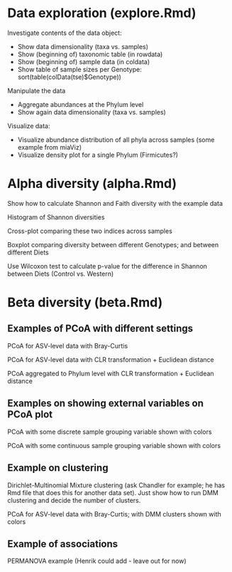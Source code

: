 # Data exploration (explore.Rmd)
 
Investigate contents of the data object:
- Show data dimensionality (taxa vs. samples)
- Show (beginning of) taxonomic table (in rowdata)
- Show (beginning of) sample data (in coldata)
- Show table of sample sizes per Genotype: sort(table(colData(tse)$Genotype))

Manipulate the data
- Aggregate abundances at the Phylum level
- Show again data dimensionality (taxa vs. samples)

Visualize data:
- Visualize abundance distribution of all phyla across samples (some example from miaViz)
- Visualize density plot for a single Phylum (Firmicutes?)


# Alpha diversity (alpha.Rmd)

Show how to calculate Shannon and Faith diversity with the example data

Histogram of Shannon diversities

Cross-plot comparing these two indices across samples

Boxplot comparing diversity between different Genotypes; and between different Diets

Use Wilcoxon test to calculate p-value for the difference in Shannon between Diets (Control vs. Western)


# Beta diversity (beta.Rmd)


## Examples of PCoA with different settings

PCoA for ASV-level data with Bray-Curtis

PCoA for ASV-level data with CLR transformation + Euclidean distance

PCoA aggregated to Phylum level with CLR transformation + Euclidean distance


## Examples on showing external variables on PCoA plot

PCoA with some discrete sample grouping variable shown with colors

PCoA with some continuous sample grouping variable shown with colors


## Example on clustering

Dirichlet-Multinomial Mixture clustering (ask Chandler for example; he
has Rmd file that does this for another data set). Just show how to
run DMM clustering and decide the number of clusters.

PCoA for ASV-level data with Bray-Curtis; with DMM clusters shown with
colors


## Example of associations

PERMANOVA example (Henrik could add - leave out for now)





